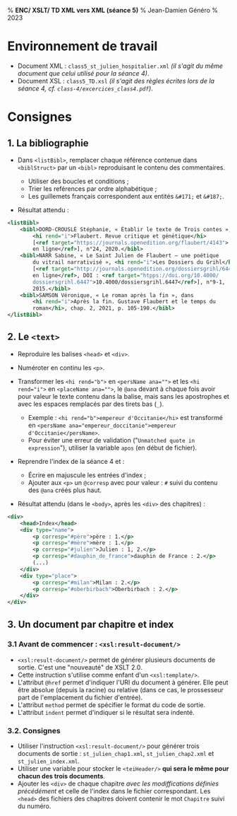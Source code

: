 % __ENC/ XSLT/ TD XML vers XML (séance 5)__
% Jean-Damien Généro
% 2023

# Environnement de travail

- Document XML : `class5_st_julien_hospitalier.xml` _(il s'agit du même document que celui utilisé pour la séance 4)_.
- Document XSL : `class5_TD.xsl` _(il s'agit des règles écrites lors de la séance 4, cf. `class-4/excercices_class4.pdf`)_.

# Consignes

## 1. La bibliographie
- Dans `<listBibl>`, remplacer chaque référence contenue dans `<biblStruct>` par un `<bibl>` reproduisant le contenu des commentaires.
	- Utiliser des boucles et conditions ;
	- Trier les reférences par ordre alphabétique ;
	- Les guillemets français correspondent aux entités `&#171;` et `&#187;`.

- Résultat attendu :
```xml
<listBibl>
	<bibl>DORD-CROUSLÉ Stéphanie, « Établir le texte de Trois contes », 
		<hi rend="i">Flaubert. Revue critique et génétique</hi> 
		[<ref target="https://journals.openedition.org/flaubert/4143">
		en ligne</ref>], n°24, 2020.</bibl>
	<bibl>NARR Sabine, « Le Saint Julien de Flaubert – une poétique
		du vitrail narrativisé », <hi rend="i">Les Dossiers du Grihl</hi>
		[<ref target="http://journals.openedition.org/dossiersgrihl/6447">
		en ligne</ref>, DOI : <ref target="htpps://doi.org/10.4000/
		dossiersgrihl.6447">10.4000/dossiersgrihl.6447</ref>], n°9-1,
		2015.</bibl>
	<bibl>SAMSON Véronique, « Le roman après la fin », dans 
		<hi rend="i">Après la fin. Gustave Flaubert et le temps du 
		roman</hi>, chap. 2, 2021, p. 105-190.</bibl>
</listBibl>
```

## 2. Le `<text>`
- Reproduire les balises `<head>` et `<div>`.
- Numéroter en continu les `<p>`.
- Transformer les `<hi rend="b">` en `<persName ana="">` et les `<hi rend="i">` en `<placeName ana="">`, le `@ana` devant à chaque fois avoir pour valeur le texte contenu dans la balise, mais sans les apostrophes et avec les espaces remplacés par des tirets bas (`_`).
	- Exemple : `<hi rend="b">empereur d'Occitanie</hi>` est transformé en `<persName ana="empereur_doccitanie">empereur d'Occitanie</persName>`.
	- Pour éviter une erreur de validation ("`Unmatched quote in expression`"), utiliser la variable `apos` (en début de fichier).
- Reprendre l'index de la séance 4 et :
  - Écrire en majuscule les entrées d'index ;
  - Ajouter aux `<p>` un `@corresp` avec pour valeur : `#` suivi du contenu des `@ana` créés plus haut.

- Résultat attendu (dans le `<body>`, après les `<div>` des chapitres) :

```xml
<div>
	<head>Index</head>
	<div type="name">
		<p corresp="#père">père : 1.</p>
		<p corresp="#mère">mère : 1.</p>
		<p corresp="#julien">Julien : 1, 2.</p>
		<p corresp="#dauphin_de_france">dauphin de France : 2.</p>
		(...)
	</div>
	<div type="place">
		<p corresp="#milan">Milan : 2.</p>
		<p corresp="#oberbirbach">Oberbirbach : 2.</p>
	</div>
</div>
```

## 3. Un document par chapitre et index

### 3.1 Avant de commencer : `<xsl:result-document/>`

- `<xsl:result-document/>` permet de générer plusieurs documents de sortie. C'est une "nouveauté" de XSLT 2.0.
- Cette instruction s'utilise comme enfant d'un `<xsl:template/>`.
- L'attribut `@href` permet d'indiquer l'URI du document à générer. Elle peut être absolue (depuis la racine) ou relative (dans ce cas, le prossesseur part de l'emplacement du fichier d'entrée).
- L'attribut `method` permet de spécifier le format du code de sortie.
- L'attribut `indent` permet d'indiquer si le résultat sera indenté.

### 3.2. Consignes

- Utiliser l'instruction `<xsl:result-document/>` pour générer trois documents de sortie : `st_julien_chap1.xml`, `st_julien_chap2.xml` et `st_julien_index.xml`.
- Utiliser une variable pour stocker le `<teiHeader/>` **qui sera le même pour chacun des trois documents**.
- Ajouter les `<div>` de chaque chapitre _avec les modiffications définies précédément_ et celle de l'index dans le fichier correspondant. Les `<head>` des fichiers des chapitres doivent contenir le mot `Chapitre` suivi du numéro.